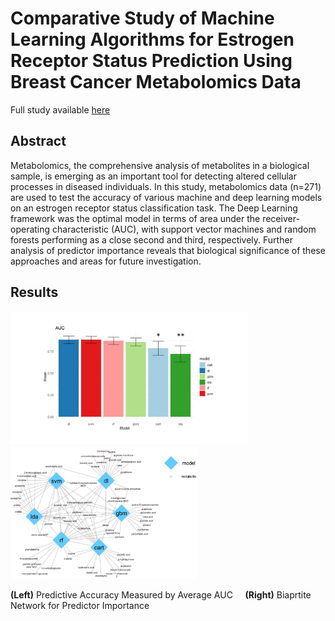 # Comparative Study of Machine Learning Algorithms for Estrogen Receptor Status Prediction Using Breast Cancer Metabolomics Data
Full study available [here](breast_cancer_metabolomics_paper.pdf)

## Abstract
Metabolomics, the comprehensive analysis of metabolites in a biological sample, is emerging as an important tool for detecting altered cellular processes in diseased individuals. In this study, metabolomics data (n=271) are used to test the accuracy of various machine and deep learning models on an estrogen receptor status classification task. The Deep Learning framework was the optimal model in terms of area under the receiver-operating characteristic (AUC), with support vector machines and random forests performing as a close second and third, respectively. Further analysis of predictor importance reveals that biological significance of these approaches and areas for future investigation.

## Results
<p float="left">
  <img src="predictive_accuracy_final.jpg" width="380" />
  <img src="predictor_importance_final.JPG" width="300" /> 
</p>

<b>(Left)</b> Predictive Accuracy Measured by Average AUC  &nbsp; &nbsp;  <b>(Right)</b> Biaprtite Network for Predictor Importance
